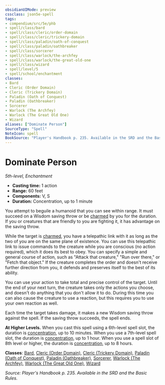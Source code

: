 ```yaml
---
obsidianUIMode: preview
cssclass: json5e-spell
tags:
- compendium/src/5e/phb
- spell/class/bard
- spell/class/cleric/order-domain
- spell/class/cleric/trickery-domain
- spell/class/paladin/oath-of-conquest
- spell/class/paladin/oathbreaker
- spell/class/sorcerer
- spell/class/warlock/the-archfey
- spell/class/warlock/the-great-old-one
- spell/class/wizard
- spell/level/5
- spell/school/enchantment
classes:
- Bard
- Cleric (Order Domain)
- Cleric (Trickery Domain)
- Paladin (Oath of Conquest)
- Paladin (Oathbreaker)
- Sorcerer
- Warlock (The Archfey)
- Warlock (The Great Old One)
- Wizard
aliases: ["Dominate Person"]
SourceType: "Spell"
NoteIcon: spell
BookSource: "Player's Handbook p. 235. Available in the SRD and the Basic Rules."
---
```

# Dominate Person
*5th-level, Enchantment*  

- **Casting time:** 1 action
- **Range:** 60 feet
- **Components:** V, S
- **Duration:** Concentration, up to 1 minute

You attempt to beguile a humanoid that you can see within range. It must succeed on a Wisdom saving throw or be [charmed](/2-Mechanics/CLI/rules/conditions.md#charmed) by you for the duration. If you or creatures that are friendly to you are fighting it, it has advantage on the saving throw.

While the target is [charmed](/2-Mechanics/CLI/rules/conditions.md#charmed), you have a telepathic link with it as long as the two of you are on the same plane of existence. You can use this telepathic link to issue commands to the creature while you are conscious (no action required), which it does its best to obey. You can specify a simple and general course of action, such as "Attack that creature," "Run over there," or "Fetch that object." If the creature completes the order and doesn't receive further direction from you, it defends and preserves itself to the best of its ability.

You can use your action to take total and precise control of the target. Until the end of your next turn, the creature takes only the actions you choose, and doesn't do anything that you don't allow it to do. During this time you can also cause the creature to use a reaction, but this requires you to use your own reaction as well.

Each time the target takes damage, it makes a new Wisdom saving throw against the spell. If the saving throw succeeds, the spell ends.

**At Higher Levels.** When you cast this spell using a 6th-level spell slot, the duration is [concentration](/2-Mechanics/CLI/rules/conditions.md#concentration), up to 10 minutes. When you use a 7th-level spell slot, the duration is [concentration](/2-Mechanics/CLI/rules/conditions.md#concentration), up to 1 hour. When you use a spell slot of 8th level or higher, the duration is [concentration](/2-Mechanics/CLI/rules/conditions.md#concentration), up to 8 hours.

**Classes**: [Bard](/2-Mechanics/CLI/classes/bard.md), [Cleric (Order Domain)](/2-Mechanics/CLI/classes/cleric-order-domain-tce.md), [Cleric (Trickery Domain)](/2-Mechanics/CLI/classes/cleric-trickery-domain.md), [Paladin (Oath of Conquest)](/2-Mechanics/CLI/classes/paladin-oath-of-conquest-xge.md), [Paladin (Oathbreaker)](/2-Mechanics/CLI/classes/paladin-oathbreaker.md), [Sorcerer](/2-Mechanics/CLI/classes/sorcerer.md), [Warlock (The Archfey)](/2-Mechanics/CLI/classes/warlock-the-archfey.md), [Warlock (The Great Old One)](/2-Mechanics/CLI/classes/warlock-the-great-old-one.md), [Wizard](/2-Mechanics/CLI/classes/wizard.md)

*Source: Player's Handbook p. 235. Available in the SRD and the Basic Rules.*